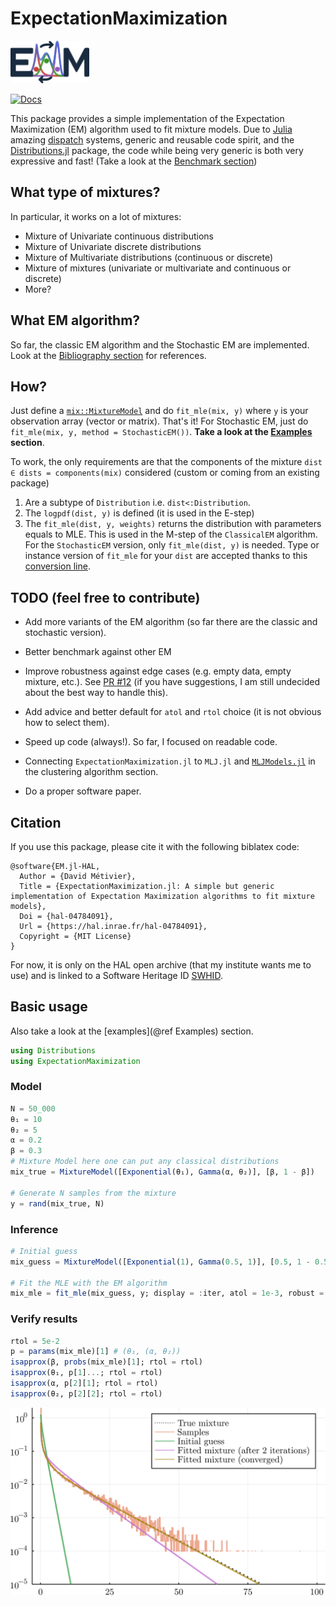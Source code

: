 # ExpectationMaximization

[<img src="https://raw.githubusercontent.com/dmetivie/ExpectationMaximization.jl/master/docs/src/assets/logo.svg" width="25%" alt = "ExpectationMaximization.jl"/>
](https://raw.githubusercontent.com/dmetivie/ExpectationMaximization.jl/master/docs/src/assets/logo.svg)

[![Docs](https://img.shields.io/badge/docs-dev-blue.svg)](https://dmetivie.github.io/ExpectationMaximization.jl/dev)

This package provides a simple implementation of the Expectation Maximization (EM) algorithm used to fit mixture models.
Due to [Julia](https://julialang.org/) amazing [dispatch](https://www.youtube.com/watch?v=kc9HwsxE1OY) systems, generic and reusable code spirit, and the [Distributions.jl](https://juliastats.org/Distributions.jl/stable/) package, the code while being very generic is both very expressive and fast! (Take a look at the [Benchmark section](https://dmetivie.github.io/ExpectationMaximization.jl/dev/benchmarks/))

## What type of mixtures?

In particular, it works on a lot of mixtures:

- Mixture of Univariate continuous distributions
- Mixture of Univariate discrete distributions
- Mixture of Multivariate distributions (continuous or discrete)
- Mixture of mixtures (univariate or multivariate and continuous or discrete)
- More?

## What EM algorithm?

So far, the classic EM algorithm and the Stochastic EM are implemented. Look at the [Bibliography section](https://dmetivie.github.io/ExpectationMaximization.jl/dev/biblio) for references.

## How?

Just define a [`mix::MixtureModel`](https://juliastats.org/Distributions.jl/stable/mixture/) and do `fit_mle(mix, y)` where `y` is your observation array (vector or matrix). That's it! For Stochastic EM, just do `fit_mle(mix, y, method = StochasticEM())`.
**Take a look at the [Examples](https://dmetivie.github.io/ExpectationMaximization.jl/dev/examples/#Examples) section**.

To work, the only requirements are that the components of the mixture `dist ∈ dists = components(mix)` considered (custom or coming from an existing package)

1. Are a subtype of `Distribution` i.e. `dist<:Distribution`.
2. The `logpdf(dist, y)` is defined (it is used in the E-step)
3. The `fit_mle(dist, y, weights)` returns the distribution with parameters equals to MLE. This is used in the M-step of the `ClassicalEM` algorithm. For the `StochasticEM` version, only `fit_mle(dist, y)` is needed. Type or instance version of `fit_mle` for your `dist` are accepted thanks to this [conversion line](https://github.com/dmetivie/ExpectationMaximization.jl/blob/60e833236a122cb5ef58150b1a445e2941ace5d1/src/that_should_be_in_Distributions.jl#L16).

## TODO (feel free to contribute)

- Add more variants of the EM algorithm (so far there are the classic and stochastic version).

- Better benchmark against other EM 

- Improve robustness against edge cases (e.g. empty data, empty mixture, etc.). See [PR #12](https://github.com/dmetivie/ExpectationMaximization.jl/pull/12) (if you have suggestions, I am still undecided about the best way to handle this).

- Add advice and better default for `atol` and `rtol` choice (it is not obvious how to select them).

- Speed up code (always!). So far, I focused on readable code.

- Connecting `ExpectationMaximization.jl` to `MLJ.jl` and [`MLJModels.jl`](https://juliaai.github.io/MLJModelInterface.jl/stable/) in the clustering algorithm section.


- Do a proper software paper.

## Citation

If you use this package, please cite it with the following biblatex code:

```
@software{EM.jl-HAL,
  Author = {David Métivier},
  Title = {ExpectationMaximization.jl: A simple but generic implementation of Expectation Maximization algorithms to fit mixture models},
  Doi = {hal-04784091},
  Url = {https://hal.inrae.fr/hal-04784091},
  Copyright = {MIT License}
}
```

For now, it is only on the HAL open archive (that my institute wants me to use) and is linked to a Software Heritage ID [SWHID](https://archive.softwareheritage.org/browse/origin/?origin_url=https://hal.archives-ouvertes.fr/hal-04784091).

## Basic usage

Also take a look at the [examples](@ref Examples) section.

```julia
using Distributions
using ExpectationMaximization
```

### Model

```julia
N = 50_000
θ₁ = 10
θ₂ = 5
α = 0.2
β = 0.3
# Mixture Model here one can put any classical distributions
mix_true = MixtureModel([Exponential(θ₁), Gamma(α, θ₂)], [β, 1 - β]) 

# Generate N samples from the mixture
y = rand(mix_true, N) 
```

### Inference

```julia
# Initial guess
mix_guess = MixtureModel([Exponential(1), Gamma(0.5, 1)], [0.5, 1 - 0.5])

# Fit the MLE with the EM algorithm
mix_mle = fit_mle(mix_guess, y; display = :iter, atol = 1e-3, robust = false, infos = false)
```

### Verify results

```julia
rtol = 5e-2
p = params(mix_mle)[1] # (θ₁, (α, θ₂))
isapprox(β, probs(mix_mle)[1]; rtol = rtol)
isapprox(θ₁, p[1]...; rtol = rtol)
isapprox(α, p[2][1]; rtol = rtol)
isapprox(θ₂, p[2][2]; rtol = rtol)
```

![EM_mixture_example.svg](img/EM_mixture_example.svg)

<!-- https://img.shields.io/badge/dynamic/json?url=http%3A%2F%2Fjuliapkgstats.com%2Fapi%2Fv1%2Ftotal_downloads%2Fexpectationmaximization&query=total_requests&label=Downloads -->